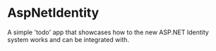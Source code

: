 AspNetIdentity
==============

A simple 'todo' app that showcases how to the new ASP.NET Identity system works and can be integrated with.
